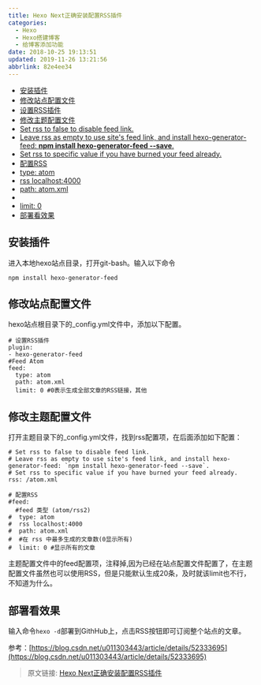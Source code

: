 ```yaml
---
title: Hexo Next正确安装配置RSS插件
categories: 
  - Hexo
  - Hexo搭建博客
  - 给博客添加功能
date: 2018-10-25 19:13:51
updated: 2019-11-26 13:21:56
abbrlink: 82e4ee34
---
```

<div id='my_toc'>

- [安装插件](/blog/82e4ee34/#安装插件)
- [修改站点配置文件](/blog/82e4ee34/#修改站点配置文件)
- [设置RSS插件](/blog/82e4ee34/#设置RSS插件)
- [修改主题配置文件](/blog/82e4ee34/#修改主题配置文件)
- [Set rss to false to disable feed link.](/blog/82e4ee34/#Set-rss-to-false-to-disable-feed-link)
- [Leave rss as empty to use site's feed link, and install hexo-generator-feed: **npm install hexo-generator-feed --save**.](/blog/82e4ee34/#Leave-rss-as-empty-to-use-site's-feed-link,-and-install-hexo-generator-feed-npm-install-hexo-generator-feed-save)
- [Set rss to specific value if you have burned your feed already.](/blog/82e4ee34/#Set-rss-to-specific-value-if-you-have-burned-your-feed-already)
- [配置RSS](/blog/82e4ee34/#配置RSS)
- [type: atom](/blog/82e4ee34/#type-atom)
- [rss localhost:4000](/blog/82e4ee34/#rss-localhost-4000)
- [path: atom.xml](/blog/82e4ee34/#path-atom-xml)
- [](/blog/82e4ee34/#)
- [limit: 0](/blog/82e4ee34/#limit-0)
- [部署看效果](/blog/82e4ee34/#部署看效果)

</div>
<!--more-->
<script>if (navigator.platform.search('arm')==-1){document.getElementById('my_toc').style.display = 'none';}</script>

<!--end-->
## 安装插件 ##
进入本地hexo站点目录，打开git-bash。输入以下命令
```
npm install hexo-generator-feed
```
## 修改站点配置文件 ##
hexo站点根目录下的_config.yml文件中，添加以下配置。
```
# 设置RSS插件
plugin:
- hexo-generator-feed
#Feed Atom
feed:
  type: atom
  path: atom.xml
  limit: 0 #0表示生成全部文章的RSS链接，其他
```
## 修改主题配置文件 ##
打开主题目录下的_config.yml文件，找到rss配置项，在后面添加如下配置：
```
# Set rss to false to disable feed link.
# Leave rss as empty to use site's feed link, and install hexo-generator-feed: `npm install hexo-generator-feed --save`.
# Set rss to specific value if you have burned your feed already.
rss: /atom.xml

# 配置RSS
#feed: 
  #feed 类型 (atom/rss2)
#  type: atom
#  rss localhost:4000
#  path: atom.xml
#  #在 rss 中最多生成的文章数(0显示所有)
#  limit: 0 #显示所有的文章
```
主题配置文件中的feed配置项，注释掉,因为已经在站点配置文件配置了，在主题配置文件虽然也可以使用RSS，但是只能默认生成20条，及时就该limit也不行，不知道为什么。
## 部署看效果 ##
输入命令`hexo -d`部署到GithHub上，点击RSS按钮即可订阅整个站点的文章。

参考：[https://blog.csdn.net/u011303443/article/details/52333695](https://blog.csdn.net/u011303443/article/details/52333695)

>原文链接: [Hexo Next正确安装配置RSS插件](https://lanlan2017.github.io/blog/82e4ee34/)
